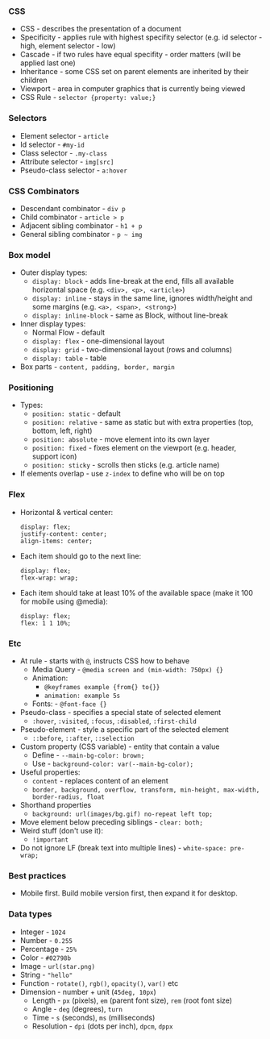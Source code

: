 ### CSS
* CSS - describes the presentation of a document
* Specificity - applies rule with highest specifity selector (e.g. id selector - high, element selector - low)
* Cascade - if two rules have equal specifity - order matters (will be applied last one)
* Inheritance - some CSS set on parent elements are inherited by their children
* Viewport - area in computer graphics that is currently being viewed
* CSS Rule - `selector {property: value;}`

### Selectors
* Element selector - `article`
* Id selector - `#my-id`
* Class selector - `.my-class`
* Attribute selector - `img[src]`
* Pseudo-class selector - `a:hover`
    
### CSS Combinators
* Descendant combinator - `div p`
* Child combinator - `article > p`
* Adjacent sibling combinator - `h1 + p`
* General sibling combinator - `p ~ img`
    
### Box model
* Outer display types:
    * `display: block` - adds line-break at the end, fills all available horizontal space (e.g. `<div>, <p>, <article>`)
    * `display: inline` - stays in the same line, ignores width/height and some margins (e.g. `<a>, <span>, <strong>`)
    * `display: inline-block` - same as Block, without line-break
* Inner display types:
    * Normal Flow - default
    * `display: flex` - one-dimensional layout
    * `display: grid` - two-dimensional layout (rows and columns)
    * `display: table` - table
* Box parts - `content, padding, border, margin`

### Positioning
* Types:
    * `position: static` - default
    * `position: relative` - same as static but with extra properties (top, bottom, left, right)
    * `position: absolute` - move element into its own layer
    * `position: fixed` - fixes element on the viewport (e.g. header, support icon)
    * `position: sticky` - scrolls then sticks (e.g. article name)
* If elements overlap - use `z-index` to define who will be on top

### Flex
* Horizontal & vertical center:
  ```
  display: flex;
  justify-content: center;
  align-items: center;
  ```
* Each item should go to the next line:
  ```
  display: flex;
  flex-wrap: wrap;
  ```
* Each item should take at least 10% of the available space (make it 100 for mobile using @media):
  ```
  display: flex;
  flex: 1 1 10%;
  ```

### Etc
* At rule - starts with `@`, instructs CSS how to behave
    * Media Query - `@media screen and (min-width: 750px) {}`
    * Animation:
        * `@keyframes example {from{} to{}}`
        * `animation: example 5s`
    * Fonts: - `@font-face {}`
* Pseudo-class - specifies a special state of selected element
    * `:hover`, `:visited`, `:focus`, `:disabled`, `:first-child`
* Pseudo-element - style a specific part of the selected element
    * `::before`, `::after`, `::selection`
* Custom property (CSS variable) - entity that contain a value
    * Define - `--main-bg-color: brown;`
    * Use - `background-color: var(--main-bg-color);`
* Useful properties:
    * `content` - replaces content of an element
    * `border, background, overflow, transform, min-height, max-width, border-radius, float`
* Shorthand properties
    * `background: url(images/bg.gif) no-repeat left top;`
* Move element below preceding siblings - `clear: both;`
* Weird stuff (don't use it):
    * `!important`
* Do not ignore LF (break text into multiple lines) - `white-space: pre-wrap;`

### Best practices
* Mobile first. Build mobile version first, then expand it for desktop.

### Data types
* Integer - `1024`
* Number - `0.255`
* Percentage - `25%`
* Color - `#02798b`
* Image - `url(star.png)`
* String - `"hello"`
* Function - `rotate()`, `rgb()`, `opacity()`, `var()` etc
* Dimension - number + unit (`45deg, 10px`)
  * Length - `px` (pixels), `em` (parent font size), `rem` (root font size)
  * Angle - `deg` (degrees), `turn`
  * Time - `s` (seconds), `ms` (milliseconds)
  * Resolution - `dpi` (dots per inch), `dpcm`, `dppx`
